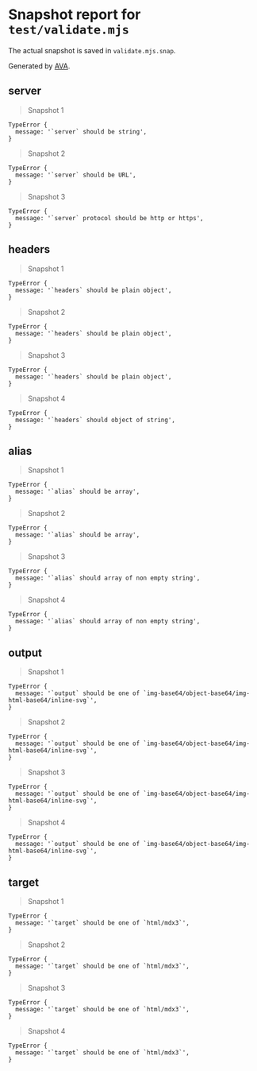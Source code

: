# Snapshot report for `test/validate.mjs`

The actual snapshot is saved in `validate.mjs.snap`.

Generated by [AVA](https://avajs.dev).

## server

> Snapshot 1

    TypeError {
      message: '`server` should be string',
    }

> Snapshot 2

    TypeError {
      message: '`server` should be URL',
    }

> Snapshot 3

    TypeError {
      message: '`server` protocol should be http or https',
    }

## headers

> Snapshot 1

    TypeError {
      message: '`headers` should be plain object',
    }

> Snapshot 2

    TypeError {
      message: '`headers` should be plain object',
    }

> Snapshot 3

    TypeError {
      message: '`headers` should be plain object',
    }

> Snapshot 4

    TypeError {
      message: '`headers` should object of string',
    }

## alias

> Snapshot 1

    TypeError {
      message: '`alias` should be array',
    }

> Snapshot 2

    TypeError {
      message: '`alias` should be array',
    }

> Snapshot 3

    TypeError {
      message: '`alias` should array of non empty string',
    }

> Snapshot 4

    TypeError {
      message: '`alias` should array of non empty string',
    }

## output

> Snapshot 1

    TypeError {
      message: '`output` should be one of `img-base64/object-base64/img-html-base64/inline-svg`',
    }

> Snapshot 2

    TypeError {
      message: '`output` should be one of `img-base64/object-base64/img-html-base64/inline-svg`',
    }

> Snapshot 3

    TypeError {
      message: '`output` should be one of `img-base64/object-base64/img-html-base64/inline-svg`',
    }

> Snapshot 4

    TypeError {
      message: '`output` should be one of `img-base64/object-base64/img-html-base64/inline-svg`',
    }

## target

> Snapshot 1

    TypeError {
      message: '`target` should be one of `html/mdx3`',
    }

> Snapshot 2

    TypeError {
      message: '`target` should be one of `html/mdx3`',
    }

> Snapshot 3

    TypeError {
      message: '`target` should be one of `html/mdx3`',
    }

> Snapshot 4

    TypeError {
      message: '`target` should be one of `html/mdx3`',
    }

